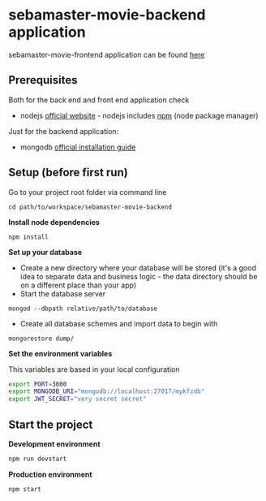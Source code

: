# sebamaster-movie-backend application

sebamaster-movie-frontend application can be found [here](https://github.com/sebischair/sebamaster-movie-frontend)

## Prerequisites

Both for the back end and front end application check

- nodejs [official website](https://nodejs.org/en/) - nodejs includes [npm](https://www.npmjs.com/) (node package manager)

Just for the backend application:

- mongodb [official installation guide](https://docs.mongodb.org/manual/administration/install-community/)

## Setup (before first run)

Go to your project root folder via command line

```
cd path/to/workspace/sebamaster-movie-backend
```

**Install node dependencies**

```
npm install
```

**Set up your database**

- Create a new directory where your database will be stored (it's a good idea to separate data and business logic - the data directory should be on a different place than your app)
- Start the database server

```
mongod --dbpath relative/path/to/database
```

- Create all database schemes and import data to begin with

```
mongorestore dump/
```

**Set the environment variables**

This variables are based in your local configuration

```bash
export PORT=3000
export MONGODB_URI="mongodb://localhost:27017/mykfzdb"
export JWT_SECRET="very secret secret"
```

## Start the project

**Development environment**

```bash
npm run devstart
```

**Production environment**

```bash
npm start
```
